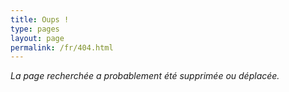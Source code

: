 ```yaml
---
title: Oups !
type: pages
layout: page
permalink: /fr/404.html
---
```


*La page recherchée a probablement été supprimée ou déplacée.*